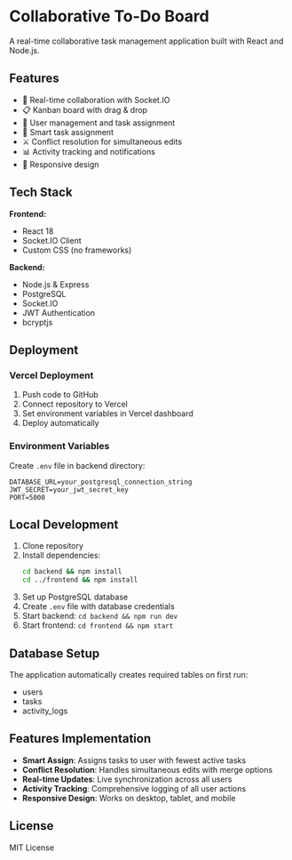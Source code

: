 # Collaborative To-Do Board

A real-time collaborative task management application built with React and Node.js.

## Features

- 🚀 Real-time collaboration with Socket.IO
- 📋 Kanban board with drag & drop
- 👥 User management and task assignment
- 🤖 Smart task assignment
- ⚔️ Conflict resolution for simultaneous edits
- 📊 Activity tracking and notifications
- 📱 Responsive design

## Tech Stack

**Frontend:**
- React 18
- Socket.IO Client
- Custom CSS (no frameworks)

**Backend:**
- Node.js & Express
- PostgreSQL
- Socket.IO
- JWT Authentication
- bcryptjs

## Deployment

### Vercel Deployment

1. Push code to GitHub
2. Connect repository to Vercel
3. Set environment variables in Vercel dashboard
4. Deploy automatically

### Environment Variables

Create `.env` file in backend directory:

```
DATABASE_URL=your_postgresql_connection_string
JWT_SECRET=your_jwt_secret_key
PORT=5000
```

## Local Development

1. Clone repository
2. Install dependencies:
   ```bash
   cd backend && npm install
   cd ../frontend && npm install
   ```
3. Set up PostgreSQL database
4. Create `.env` file with database credentials
5. Start backend: `cd backend && npm run dev`
6. Start frontend: `cd frontend && npm start`

## Database Setup

The application automatically creates required tables on first run:
- users
- tasks  
- activity_logs

## Features Implementation

- **Smart Assign**: Assigns tasks to user with fewest active tasks
- **Conflict Resolution**: Handles simultaneous edits with merge options
- **Real-time Updates**: Live synchronization across all users
- **Activity Tracking**: Comprehensive logging of all user actions
- **Responsive Design**: Works on desktop, tablet, and mobile

## License

MIT License
